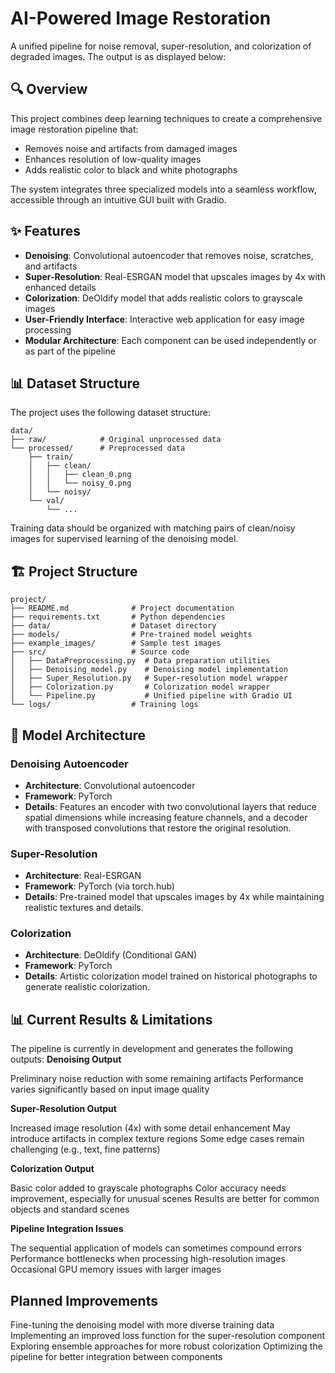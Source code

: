 
# AI-Powered Image Restoration

A unified pipeline for noise removal, super-resolution, and colorization of degraded images.
The output is as displayed below: 







## 🔍 Overview

This project combines deep learning techniques to create a comprehensive image restoration pipeline that:
- Removes noise and artifacts from damaged images
- Enhances resolution of low-quality images
- Adds realistic color to black and white photographs

The system integrates three specialized models into a seamless workflow, accessible through an intuitive GUI built with Gradio.

## ✨ Features

- **Denoising**: Convolutional autoencoder that removes noise, scratches, and artifacts
- **Super-Resolution**: Real-ESRGAN model that upscales images by 4x with enhanced details
- **Colorization**: DeOldify model that adds realistic colors to grayscale images
- **User-Friendly Interface**: Interactive web application for easy image processing
- **Modular Architecture**: Each component can be used independently or as part of the pipeline


## 📊 Dataset Structure

The project uses the following dataset structure:

```
data/
├── raw/            # Original unprocessed data
└── processed/      # Preprocessed data
    ├── train/
    │   ├── clean/
    │   │   ├── clean_0.png
    │   │   └── noisy_0.png
    │   └── noisy/
    └── val/
        └── ...
```

Training data should be organized with matching pairs of clean/noisy images for supervised learning of the denoising model.


## 🏗️ Project Structure

```
project/
├── README.md              # Project documentation
├── requirements.txt       # Python dependencies
├── data/                  # Dataset directory
├── models/                # Pre-trained model weights
├── example_images/        # Sample test images
├── src/                   # Source code
│   ├── DataPreprocessing.py  # Data preparation utilities
│   ├── Denoising_model.py    # Denoising model implementation
│   ├── Super_Resolution.py   # Super-resolution model wrapper
│   ├── Colorization.py       # Colorization model wrapper
│   └── Pipeline.py           # Unified pipeline with Gradio UI
└── logs/                  # Training logs
```

## 🧠 Model Architecture

### Denoising Autoencoder
- **Architecture**: Convolutional autoencoder
- **Framework**: PyTorch
- **Details**: Features an encoder with two convolutional layers that reduce spatial dimensions while increasing feature channels, and a decoder with transposed convolutions that restore the original resolution.

### Super-Resolution
- **Architecture**: Real-ESRGAN
- **Framework**: PyTorch (via torch.hub)
- **Details**: Pre-trained model that upscales images by 4x while maintaining realistic textures and details.

### Colorization
- **Architecture**: DeOldify (Conditional GAN)
- **Framework**: PyTorch
- **Details**: Artistic colorization model trained on historical photographs to generate realistic colorization.

## 📊 Current Results & Limitations
The pipeline is currently in development and generates the following outputs:
**Denoising Output**

Preliminary noise reduction with some remaining artifacts
Performance varies significantly based on input image quality


**Super-Resolution Output**

Increased image resolution (4x) with some detail enhancement
May introduce artifacts in complex texture regions
Some edge cases remain challenging (e.g., text, fine patterns)

**Colorization Output**

Basic color added to grayscale photographs
Color accuracy needs improvement, especially for unusual scenes
Results are better for common objects and standard scenes

**Pipeline Integration Issues**

The sequential application of models can sometimes compound errors
Performance bottlenecks when processing high-resolution images
Occasional GPU memory issues with larger images

## Planned Improvements

Fine-tuning the denoising model with more diverse training data
Implementing an improved loss function for the super-resolution component
Exploring ensemble approaches for more robust colorization
Optimizing the pipeline for better integration between components


